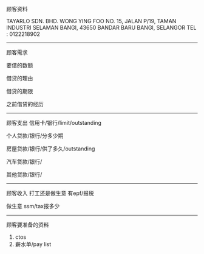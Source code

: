 顾客资料

TAYARLO SDN. BHD. 
WONG YING FOO NO. 15, JALAN P/19, TAMAN INDUSTRI SELAMAN BANGI, 43650 BANDAR BARU BANGI, SELANGOR TEL : 0122218902

-----------------
顾客需求


要借的数额

借贷的理由

借贷的期限

之前借贷的经历


--------------
顾客支出
信用卡/银行/limit/outstanding


个人贷款/银行/分多少期

房屋贷款/银行/供了多久/outstanding

汽车贷款/银行/


其他贷款/银行/

-----------
顾客收入
打工还是做生意
有epf/报税

做生意 ssm/tax报多少

-------
顾客要准备的资料
1. ctos
2. 薪水单/pay list




